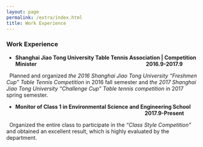 ```yaml
---
layout: page
permalink: /extra/index.html
title: Work Experience
---
```

### Work Experience

- <b>Shanghai Jiao Tong University Table Tennis Association | Competition Minister	&nbsp;&nbsp;&nbsp;&nbsp;&nbsp;&nbsp;&nbsp;&nbsp;&nbsp;&nbsp;&nbsp;&nbsp;&nbsp;&nbsp;&nbsp;&nbsp;&nbsp;&nbsp;&nbsp;&nbsp;&nbsp;&nbsp;&nbsp;&nbsp;&nbsp;&nbsp;&nbsp;&nbsp;&nbsp;&nbsp;&nbsp;&nbsp;&nbsp;&nbsp;&nbsp;&nbsp;&nbsp;&nbsp;&nbsp;&nbsp;&nbsp;&nbsp;&nbsp;&nbsp;&nbsp;&nbsp;&nbsp;&nbsp;&nbsp;&nbsp;&nbsp;&nbsp;&nbsp;&nbsp;&nbsp;&nbsp;&nbsp;&nbsp;&nbsp;&nbsp;&nbsp;&nbsp;&nbsp;&nbsp;&nbsp;&nbsp;&nbsp;&nbsp;&nbsp;&nbsp;&nbsp;&nbsp;&nbsp;&nbsp;&nbsp;&nbsp;&nbsp;&nbsp;&nbsp;&nbsp;&nbsp;&nbsp;&nbsp;&nbsp;&nbsp;&nbsp;2016.9-2017.9</b>

&nbsp;&nbsp;Planned and organized <em>the 2016 Shanghai Jiao Tong University “Freshmen Cup” Table Tennis Competition</em> in 2016 fall semester and <em>the 2017 Shanghai Jiao Tong University “Challenge Cup” Table tennis competition</em> in 2017 spring semester.

- <b>Monitor of Class 1 in Environmental Science and Engineering School	&nbsp;&nbsp;&nbsp;&nbsp;&nbsp;&nbsp;&nbsp;&nbsp;&nbsp;&nbsp;&nbsp;&nbsp;&nbsp;&nbsp;&nbsp;&nbsp;&nbsp;&nbsp;&nbsp;&nbsp;&nbsp;&nbsp;&nbsp;&nbsp;&nbsp;&nbsp;&nbsp;&nbsp;&nbsp;&nbsp;&nbsp;&nbsp;&nbsp;&nbsp;&nbsp;&nbsp;&nbsp;&nbsp;&nbsp;&nbsp;&nbsp;&nbsp;&nbsp;&nbsp;&nbsp;&nbsp;&nbsp;&nbsp;&nbsp;&nbsp;&nbsp;&nbsp;&nbsp;&nbsp;&nbsp;&nbsp;&nbsp;&nbsp;&nbsp;&nbsp;&nbsp;&nbsp;&nbsp;&nbsp;&nbsp;&nbsp;&nbsp;&nbsp;&nbsp;&nbsp;&nbsp;&nbsp;&nbsp;&nbsp;&nbsp;&nbsp;&nbsp;&nbsp;&nbsp;&nbsp;&nbsp;&nbsp;&nbsp;&nbsp;&nbsp;&nbsp;&nbsp;&nbsp;&nbsp;&nbsp;&nbsp;&nbsp;&nbsp;&nbsp;&nbsp;&nbsp;&nbsp;&nbsp;&nbsp;&nbsp;&nbsp;&nbsp;&nbsp;2017.9-Present</b>

&nbsp;&nbsp;Organized the entire class to participate in the <em>“Class Style Competition”</em> and obtained an excellent result, which is highly  evaluated  by the department.






